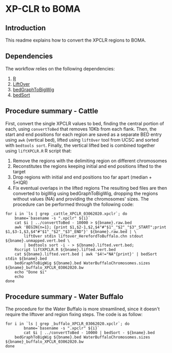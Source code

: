 # XP-CLR to BOMA
## Introduction
This readme explains how to convert the XPCLR regions to BOMA.

## Dependencies
The workflow relies on the following dependencies:
 1. [R](https://www.r-project.org/)
 2. [LiftOver](https://hgdownload.soe.ucsc.edu/admin/exe/linux.x86_64/liftOver)
 3. [bedGraphToBigWig](https://hgdownload.soe.ucsc.edu/admin/exe/linux.x86_64/bedGraphToBigWig)
 4. [bedSort](https://hgdownload.soe.ucsc.edu/admin/exe/linux.x86_64/bedSort)

## Procedure summary - Cattle
First, convert the single XPCLR values to bed, finding the central portion of each, using ```convertToBed``` 
that removes 10Kb from each flank. 
Then, the start and end positions for each region are saved as a separate
BED entry using ```awk``` (vertical bed), lifted using ```liftOver``` tool from UCSC and sorted with ```bedtools sort```.
Finally, the vertical lifted bed is combined together using ```liftXPCLR.R``` R script that:
 1. Remove the regions with the delimiting region on different chromosomes
 2. Reconstitutes the regions keeping initial and end positions lifted to the target
 3. Drop regions with initial and end positions too far apart (median + 5*IQR)
 4. Fix eventual overlaps in the lifted regions
The resulting bed files are then converted to bigWig using bedGraphToBigWig, dropping the regions without values (NA)
and providing the chromosomes' sizes.
The procedure can be performed through the following code:
```
for i in `ls | grep _cattle_XPCLR_03062020.xpclr`; do 
	bname=`basename -s ".xpclr" ${i}`
	cat $i | ../convertToBed - 10000 > ${bname}.raw.bed
	awk 'BEGIN{n=1}; {print $1,$2-1,$2,$4"#"$1"_"$2"_"$3"_START";print $1,$3-1,$3,$4"#"$1"_"$2"_"$3"_END"}' ${bname}.raw.bed | \
		liftOver stdin liftover_HerefordToBuffalo.chn stdout ${bname}.unmapped.vert.bed \
		| bedtools sort -i - > ${bname}.lifted.vert.bed;
	Rscript liftXPCLR.R ${bname}.lifted.vert.bed
	cat ${bname}.lifted.vert.bed | awk '$4!="NA"{print}' | bedSort stdin ${bname}.bed
	bedGraphToBigWig ${bname}.bed WaterBuffaloChromosomes.sizes ${bname}_buffalo_XPCLR_03062020.bw
	echo "Done $i"
	echo 
done
```

## Procedure summary - Water Buffalo
The procedure for the Water Buffalo is more streamlined, since it doesn't require the liftover 
and region fixing steps.
The code is as follow:
```
for i in `ls | grep _buffalo_XPCLR_03062020.xpclr`; do
        bname=`basename -s ".xpclr" ${i}`
        cat $i | ../convertToBed - 10000 | bedSort - ${bname}.bed
	bedGraphToBigWig ${bname}.bed WaterBuffaloChromosomes.sizes ${bname}_buffalo_XPCLR_03062020.bw
done
```
